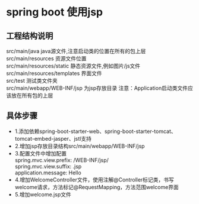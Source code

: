 # spring boot 使用jsp

## 工程结构说明 
  src/main/java java源文件,注意启动类的位置在所有的包上层    
  src/main/resources 资源文件位置    
  src/main/resources/static 静态资源文件,例如图片/js文件    
  src/main/resources/templates 界面文件    
  src/test 测试类文件夹     
  src/main/webapp/WEB-INF/jsp 为jsp存放目录
  注意：Application启动类文件应该放在所有包的上层

## 具体步骤
* 1.添加依赖spring-boot-starter-web、spring-boot-starter-tomcat、tomcat-embed-jasper、jstl支持
* 2.增加jsp存放目录结构src/main/webapp/WEB-INF/jsp
* 3.配置文件中增加配置    
    spring.mvc.view.prefix: /WEB-INF/jsp/    
    spring.mvc.view.suffix: .jsp    
    application.message: Hello   
* 4.增加WelcomeController文件，使用注解@Controller标记类，书写welcome请求，方法标记@RequestMapping，方法范围welcome界面    
* 5.增加welcome.jsp文件  



